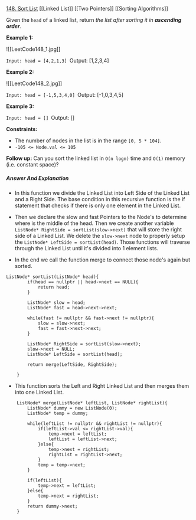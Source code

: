 [148. Sort List](https://leetcode.com/problems/sort-list/)
[[Linked List]]
[[Two Pointers]]
[[Sorting Algorithms]]

Given the `head` of a linked list, return _the list after sorting it in **ascending order**_.

**Example 1:**

![[LeetCode148_1.jpg]]

`Input: head = [4,2,1,3]
`Output: [1,2,3,4]

**Example 2:**

![[LeetCode148_2.jpg]]

`Input: head = [-1,5,3,4,0]
`Output: [-1,0,3,4,5]

**Example 3:**

`Input: head = []
`Output: []

**Constraints:**

- The number of nodes in the list is in the range `[0, 5 * 104]`.
- `-105 <= Node.val <= 105`

**Follow up:** Can you sort the linked list in `O(n logn)` time and `O(1)` memory (i.e. constant space)?

##### Answer And Explanation

- In this function we divide the Linked List into Left Side of the Linked List and a Right Side. The base condition in this recursive function is the if statement that checks if there is only one element in the Linked List.

- Then we declare the slow and fast Pointers to the Node's to determine where is the middle of the head. Then we create another variable `ListNode* RightSide = sortList(slow->next)` that will store the right side of a Linked List. We delete the `slow->next` node to properly setup the `ListNode* LeftSide = sortList(head)`. Those functions will traverse through the Linked List until it's divided into 1 element lists.

- In the end we call the function merge to connect those node's again but sorted.

```
ListNode* sortList(ListNode* head){
        if(head == nullptr || head->next == NULL){
            return head;
        }

        ListNode* slow = head;
        ListNode* fast = head->next->next;

        while(fast != nullptr && fast->next != nullptr){
            slow = slow->next;
            fast = fast->next->next;
        }

        ListNode* RightSide = sortList(slow->next);
        slow->next = NULL;
        ListNode* LeftSide = sortList(head);

        return merge(LeftSide, RightSide);
         
    }
```

- This function sorts the Left and Right Linked List and then merges them into one Linked List. 

```
    ListNode* merge(ListNode* leftList, ListNode* rightList){
        ListNode* dummy = new ListNode(0);
        ListNode* temp = dummy;

        while(leftList != nullptr && rightList != nullptr){
            if(leftList->val <= rightList->val){
                temp->next = leftList;
                leftList = leftList->next;
            }else{
                temp->next = rightList;
                rightList = rightList->next;
            }
            temp = temp->next;
        } 

        if(leftList){
            temp->next = leftList;
        }else{
            temp->next = rightList;
        }
        return dummy->next;
    } 
```